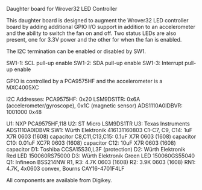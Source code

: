 Daughter board for Wrover32 LED Controller

This daughter board is designed to augment the Wrover32 LED controller
board by adding additional GPIO I/O support in addition to an
accelerometer and the ability to switch the fan on and off.  Two status
LEDs are also present, one for 3.3V power and the other for when the
fan is enabled.

The I2C termination can be enabled or disabled by SW1.

SW1-1: SCL pull-up enable
SW1-2: SDA pull-up enable
SW1-3: Interrupt pull-up enable

GPIO is controlled by a PCA9575HF and the accelerometer is a MXC4005XC

I2C Addresses:
PCA9575HF: 0x20
LSM9DS1TR: 0x6A (accelerometer/gyroscope), 0x1C (magnetic sensor)
ADS1110A0IDBVR: 1001000 0x48

U1: NXP PCA9575HF,118
U2: ST Micro LSM9DS1TR
U3: Texas Instruments ADS1110A0IDBVR
SW1: Würth Elektronik 416131160803
C1-C7, C9, C14: 1uF X7R 0603 (1608) capacitor
C8,C11,C13,C15: 0.1uF X7R 0603 (1608) capacitor
C10: 0.01uF XC7R 0603 (1608) capacitor
C12: 10uF X7R 0603 (1608) capacitor
D1: Toshiba CCSA15S30,L3F (protection)
D2: Würth Elektronik Red LED 150060RS75000
D3: Würth Elektronik Green LED 150060GS55040
Q1: Infineon BSS214NW
R1, R3: 4.7K 0603 (1608)
R2: 3.9K 0603 (1608)
RN1: 4.7K, 4x0603 convex, Bourns CAY16-4701F4LF

All components are available from Digikey.

